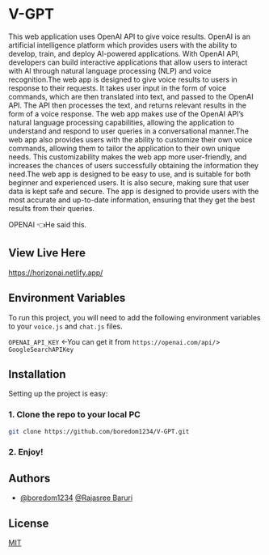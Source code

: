 
# V-GPT

This web application uses OpenAI API to give voice results. OpenAI is an artificial intelligence platform which provides users with the ability to develop, train, and deploy AI-powered applications. With OpenAI API, developers can build interactive applications that allow users to interact with AI through natural language processing (NLP) and voice recognition.The web app is designed to give voice results to users in response to their requests. It takes user input in the form of voice commands, which are then translated into text, and passed to the OpenAI API. The API then processes the text, and returns relevant results in the form of a voice response. The web app makes use of the OpenAI API’s natural language processing capabilities, allowing the application to understand and respond to user queries in a conversational manner.The web app also provides users with the ability to customize their own voice commands, allowing them to tailor the application to their own unique needs. This customizability makes the web app more user-friendly, and increases the chances of users successfully obtaining the information they need.The web app is designed to be easy to use, and is suitable for both beginner and experienced users. It is also secure, making sure that user data is kept safe and secure. The app is designed to provide users with the most accurate and up-to-date information, ensuring that they get the best results from their queries.

OPENAI 👈He said this.



## View Live Here

https://horizonai.netlify.app/


## Environment Variables

To run this project, you will need to add the following environment variables to your `voice.js` and `chat.js` files.

`OPENAI_API_KEY` <-You can get it from `https://openai.com/api/`>
`GoogleSearchAPIKey`


## Installation

Setting up the project is easy:

### 1. Clone the repo to your local PC

```bash
git clone https://github.com/boredom1234/V-GPT.git
```

### 2. Enjoy!
    
## Authors

- [@boredom1234](https://www.github.com/boredom1234) [@Rajasree Baruri](https://github.com/rbaruri)



## License

[MIT](https://choosealicense.com/licenses/mit/)

